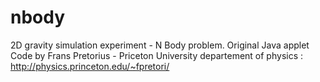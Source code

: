 # nbody
2D gravity simulation experiment - N Body problem.
Original Java applet Code by Frans Pretorius - Priceton University departement of physics : <br />http://physics.princeton.edu/~fpretori/

